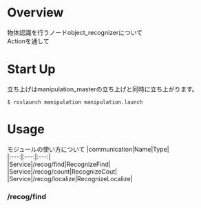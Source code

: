 # Overview  
物体認識を行うノードobject_recognizerについて  
Actionを通して  
  
# Start Up  
立ち上げはmanipulation_masterの立ち上げと同時に立ち上がります。  
  
    $ roslaunch manipulation manipulation.launch  
  
# Usage  
モジュールの使い方について
  |communication|Name|Type|  
  |:---:|:---:|:---:|  
  |Service|/recog/find|RecognizeFind|  
  |Service|/recog/count|RecognizeCout|  
  |Service|/recog/localize|RecognizeLocalize|  
  
### /recog/find  
